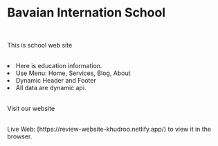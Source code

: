 <h1>Bavaian Internation School</h1>
</br>
<p>This is school web site</p>
  </br>
  <li> Here is education information. </li>
  <li> Use Menu: Home, Services, Blog, About </li>
  <li> Dynamic Header and Footer </li>
  <li> All data are dynamic api. </li>
</br>
<p>Visit our website</p>
</br>
Live Web: [https://review-website-khudroo.netlify.app/) to view it in the browser.




